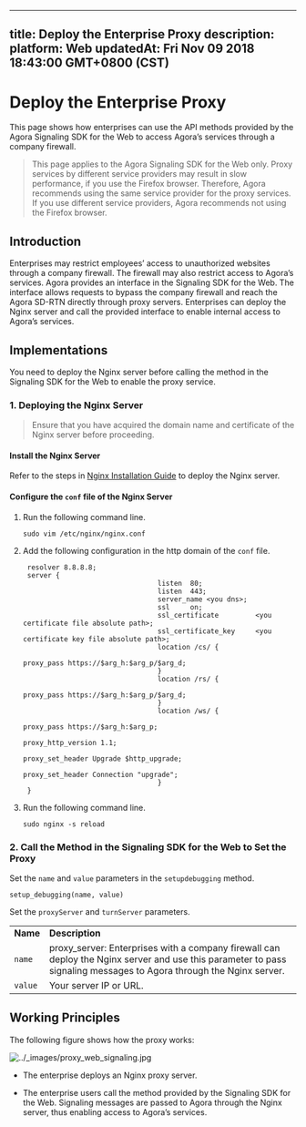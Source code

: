 
---
title: Deploy the Enterprise Proxy
description: 
platform: Web
updatedAt: Fri Nov 09 2018 18:43:00 GMT+0800 (CST)
---
# Deploy the Enterprise Proxy
This page shows how enterprises can use the API methods provided by the Agora Signaling SDK for the Web to access Agora’s services through a company firewall.

> This page applies to the Agora Signaling SDK for the Web only. Proxy services by different service providers may result in slow performance, if you use the Firefox browser. Therefore, Agora recommends using the same service provider for the proxy services. If you use different service providers, Agora recommends not using the Firefox browser.

## Introduction

Enterprises may restrict employees’ access to unauthorized websites through a company firewall. The firewall may also restrict access to Agora’s services. Agora provides an interface in the Signaling SDK for the Web. The interface allows requests to bypass the company firewall and reach the Agora SD-RTN directly through proxy servers. Enterprises can deploy the Nginx server and call the provided interface to enable internal access to Agora’s services.

## Implementations

You need to deploy the Nginx server before calling the method in the Signaling SDK for the Web to enable the proxy service. 

### 1. Deploying the Nginx Server

> Ensure that you have acquired the domain name and certificate of the Nginx server before proceeding.

#### Install the Nginx Server

Refer to the steps in [Nginx Installation Guide](https://www.nginx.com/resources/wiki/start/topics/tutorials/install/) to deploy the Nginx server.

#### Configure the `conf` file of the Nginx Server

1.  Run the following command line.

	```
	sudo vim /etc/nginx/nginx.conf
	```

2.  Add the following configuration in the http domain of the `conf` file.

	```
	 resolver 8.8.8.8;
	 server {
									 listen  80;
									 listen  443;
									 server_name <you dns>;
									 ssl     on;
									 ssl_certificate         <you certificate file absolute path>;
									 ssl_certificate_key     <you certificate key file absolute path>;
									 location /cs/ {
																	 proxy_pass https://$arg_h:$arg_p/$arg_d;
									 }
									 location /rs/ {
																	 proxy_pass https://$arg_h:$arg_p/$arg_d;
									 }
									 location /ws/ {
																	 proxy_pass https://$arg_h:$arg_p;
																	 proxy_http_version 1.1;
																	 proxy_set_header Upgrade $http_upgrade;
																	 proxy_set_header Connection "upgrade";
									 }
	 }
	```


3.  Run the following command line.

	```
	sudo nginx -s reload
	```

### 2. Call the Method in the Signaling SDK for the Web to Set the Proxy

Set the `name` and `value` parameters in the `setupdebugging` method.

```
setup_debugging(name, value)
```

Set the `proxyServer` and `turnServer` parameters.

<table>
<colgroup>
<col/>
<col/>
</colgroup>
<tbody>
<tr><td><strong>Name</strong></td>
<td><strong>Description</strong></td>
</tr>
<tr><td><code>name</code></td>
<td>proxy_server: Enterprises with a company firewall can deploy the Nginx server and use this parameter to pass signaling messages to Agora through the Nginx server.</td>
</tr>
<tr><td><code>value</code></td>
<td>Your server IP or URL.</td>
</tr>
</tbody>
</table>


## Working Principles

The following figure shows how the proxy works:

<img alt="../_images/proxy_web_signaling.jpg" src="https://web-cdn.agora.io/docs-files/en/proxy_web_signaling.jpg" />


-   The enterprise deploys an Nginx proxy server.

-   The enterprise users call the method provided by the Signaling SDK for the Web. Signaling messages are passed to Agora through the Nginx server, thus enabling access to Agora’s services.

